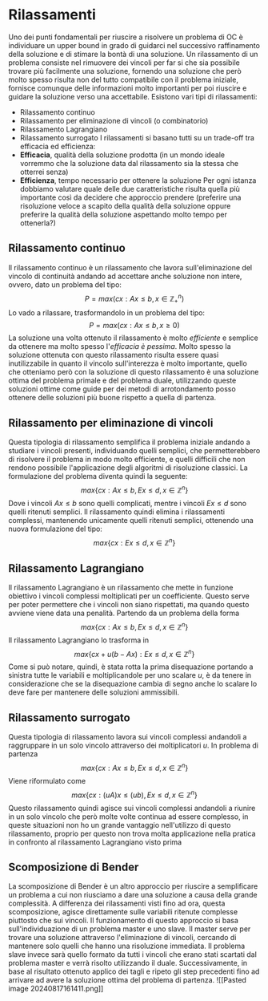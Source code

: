 # Rilassamenti
Uno dei punti fondamentali per riuscire a risolvere un problema di OC è individuare un upper bound in grado di guidarci nel successivo raffinamento della soluzione e di stimare la bontà di una soluzione.
Un rilassamento di un problema consiste nel rimuovere dei vincoli per far si che sia possibile trovare più facilmente una soluzione, fornendo una soluzione che però molto spesso risulta non del tutto compatibile con il problema iniziale, fornisce comunque delle informazioni molto importanti per poi riuscire e guidare la soluzione verso una accettabile.
Esistono vari tipi di rilassamenti:
- Rilassamento continuo
- Rilassamento per eliminazione di vincoli (o combinatorio)
- Rilassamento Lagrangiano
- Rilassamento surrogato
I rilassamenti si basano tutti su un trade-off tra efficacia ed efficienza:
- **Efficacia**, qualità della soluzione prodotta (in un mondo ideale vorremmo che la soluzione data dal rilassamento sia la stessa che otterrei senza)
- **Efficienza**, tempo necessario per ottenere la soluzione
Per ogni istanza dobbiamo valutare quale delle due caratteristiche risulta quella più importante così da decidere che approccio prendere (preferire una risoluzione veloce a scapito della qualità della soluzione oppure preferire la qualità della soluzione aspettando molto tempo per ottenerla?)
## Rilassamento continuo
Il rilassamento continuo è un rilassamento che lavora sull'eliminazione del vincolo di continuità andando ad accettare anche soluzione non intere, ovvero, dato un problema del tipo: $$P=max(cx:Ax\le b, x \in \mathbb{Z}^n_+)$$
Lo vado a rilassare, trasformandolo in un problema del tipo: $$P=max(cx:Ax\le b, x \ge 0)$$
La soluzione una volta ottenuto il rilassamento è molto *efficiente* e semplice da ottenere ma molto spesso l'*efficacia è pessima*.
Molto spesso la soluzione ottenuta con questo rilassamento risulta essere quasi inutilizzabile in quanto il vincolo sull'interezza è molto importante, quello che otteniamo però con la soluzione di questo rilassamento è una soluzione ottima del problema primale e del problema duale, utilizzando queste soluzioni ottime come guide per dei metodi di arrotondamento posso ottenere delle soluzioni più buone rispetto a quella di partenza.
## Rilassamento per eliminazione di vincoli
Questa tipologia di rilassamento semplifica il problema iniziale andando a studiare i vincoli presenti, individuando quelli semplici, che permetterebbero di risolvere il problema in modo molto efficiente, e quelli difficili che non rendono possibile l'applicazione degli algoritmi di risoluzione classici.
La formulazione del problema diventa quindi la seguente: $$max\{ cx : Ax ≤ b , Ex ≤ d , x ∈ \mathbb{Z}^n \}$$
Dove i vincoli $Ax ≤ b$ sono quelli complicati, mentre i vincoli $Ex ≤ d$ sono quelli ritenuti semplici.
Il rilassamento quindi elimina i rilassamenti complessi, mantenendo unicamente quelli ritenuti semplici, ottenendo una nuova formulazione del tipo: $$max\{ cx :  Ex ≤ d , x ∈ \mathbb{Z}^n \}$$
## Rilassamento Lagrangiano
Il rilassamento Lagrangiano è un rilassamento che mette in funzione obiettivo i vincoli complessi moltiplicati per un coefficiente. Questo serve per poter permettere che i vincoli non siano rispettati, ma quando questo avviene viene data una penalità.
Partendo da un problema della forma $$max\{ cx : Ax ≤ b , Ex ≤ d , x ∈ \mathbb{Z}^n \}$$
Il rilassamento Lagrangiano lo trasforma in $$max\{ cx + u(b-Ax) : Ex ≤ d , x ∈ \mathbb{Z}^n \}$$
Come si può notare, quindi, è stata rotta la prima disequazione portando a sinistra tutte le variabili e moltiplicandole per uno scalare $u$, è da tenere in considerazione che se la disequazione cambia di segno anche lo scalare lo deve fare per mantenere delle soluzioni ammissibili.
## Rilassamento surrogato
Questa tipologia di rilassamento lavora sui vincoli complessi andandoli a raggruppare in un solo vincolo attraverso dei moltiplicatori $u$.
In problema di partenza $$max\{ cx : Ax ≤ b , Ex ≤ d , x ∈ \mathbb{Z}^n \}$$
Viene riformulato come $$max\{ cx : (uA)x ≤ (ub) , Ex ≤ d , x ∈ \mathbb{Z}^n \}$$
Questo rilassamento quindi agisce sui vincoli complessi andandoli a riunire in un solo vincolo che però molte volte continua ad essere complesso, in queste situazioni non ho un grande vantaggio nell'utilizzo di questo rilassamento, proprio per questo non trova molta applicazione nella pratica in confronto al rilassamento Lagrangiano visto prima
## Scomposizione di Bender
La scomposizione di Bender è un altro approccio per riuscire a semplificare un problema a cui non riusciamo a dare una soluzione a causa della grande complessità.
A differenza dei rilassamenti visti fino ad ora, questa scomposizione, agisce direttamente sulle variabili ritenute complesse piuttosto che sui vincoli.
Il funzionamento di questo approccio si basa sull'individuazione di un problema master e uno slave.
Il master serve per trovare una soluzione attraverso l'eliminazione di vincoli, cercando di mantenere solo quelli che hanno una risoluzione immediata.
Il problema slave invece sarà quello formato da tutti i vincoli che erano stati scartati dal problema master e verrà risolto utilizzando il duale.
Successivamente, in base al risultato ottenuto applico dei tagli e ripeto gli step precedenti fino ad arrivare ad avere la soluzione ottima del problema di partenza.
![[Pasted image 20240817161411.png]]
